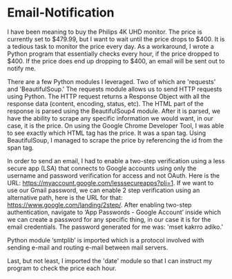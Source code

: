 # Email-Notification
 
I have been meaning to buy the Philips 4K UHD monitor. The price is currently set to $479.99, but I want to wait until the price drops to $400. It is a tedious task to monitor the price every day. As a workaround, I wrote a Python program that essentially checks every hour, if the price dropped to $400. If the price does end up dropping to $400, an email will be sent out to notify me.
 
There are a few Python modules I leveraged. Two of which are 'requests' and 'BeautifulSoup.' The requests module allows us to send HTTP requests using Python. The HTTP request returns a Response Object with all the response data (content, encoding, status, etc). The HTML part of the response is parsed using the BeautifulSoup4 module. After it is parsed, we have the ability to scrape any specific information we would want, in our case, it is the price. On using the Google Chrome Developer Tool, I was able to see exactly which HTML tag has the price. It was a span tag. Using BeautifulSoup, I managed to scrape the price by referencing the id from the span tag.
 
In order to send an email, I had to enable a two-step verification using a less secure app (LSA) that connects to Google accounts using only the username and password verification for access and not OAuth. Here is the URL: https://myaccount.google.com/lesssecureapps?pli=1. If we want to use our Gmail password, we can enable 2 step verification using an alternative path, here is the URL for that: https://www.google.com/landing/2step/.
After enabling two-step authentication, navigate to ‘App Passwords - Google Account’ inside which we can create a password for any specific thing, in our case it is for the email credentials. The password generated for me was: 'mset kakrro adiko.'
 
Python module ‘smtplib’ is imported which is a protocol involved with sending e-mail and routing e-mail between mail servers.
 
Last, but not least, I imported the 'date' module so that I can instruct my program to check the price each hour.
